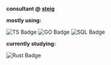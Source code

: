  **consultant @ [steig](https://dub.sh/steig-github)**

**mostly using:**

![TS Badge](https://img.shields.io/badge/Typescript-Language-informational?style=flat&logo=typescript&logoColor=fafafa&color=bef264) ![GO Badge](https://img.shields.io/badge/GO-Language-informational?style=flat&logo=go&logoColor=fafafa&color=bef264) ![SQL Badge](https://img.shields.io/badge/PostgreSQL-DB-informational?style=flat&logo=postgresql&logoColor=fafafa&color=a5f3fc)

**currently studying:**

 ![Rust Badge](https://img.shields.io/badge/Rust-Language-informational?style=flat&logo=rust&logoColor=fafafa&color=bef264) 


<!---
caldotdev/caldotdev is a ✨ special ✨ repository because its `README.md` (this file) appears on your GitHub profile.
You can click the Preview link to take a look at your changes.
--->
